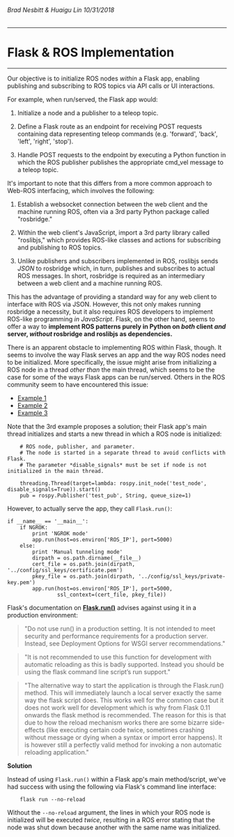 ###### _Brad Nesbitt & Huaigu Lin 10/31/2018_

---
# Flask & ROS Implementation
---

Our objective is to initialize ROS nodes _within_ a Flask app, enabling publishing and subscribing to ROS topics via API calls or UI interactions. 

For example, when run/served, the Flask app would: 

1. Initialize a node and a publisher to a teleop topic.

2. Define a Flask route as an endpoint for receiving POST requests containing data representing teleop commands (e.g. 'forward', 'back', 'left', 'right', 'stop').

3. Handle POST requests to the endpoint by executing a Python function in which the ROS publisher publishes the appropriate cmd_vel message to a teleop topic.


It's important to note that this differs from a more common approach to Web-ROS interfacing, which involves the following:

1. Establish a websocket connection between the web client and the machine running ROS, often via a 3rd party Python package called "rosbridge."

2. Within the web client's JavaScript, import a 3rd party library called "roslibjs," which provides ROS-like classes and actions for subscribing and publishing to ROS topics.

3. Unlike publishers and subscribers implemented in ROS, roslibjs sends _JSON_ to rosbridge which, in turn, publishes and subscribes to actual ROS messages. In short, rosbridge is required as an intermediary between a web client and a machine running ROS.

This has the advantage of providing a standard way for any web client to interface with ROS via JSON. However, this not only makes running rosbridge a necessity, but it also requires ROS developers to implement ROS-like programming _in JavaScript_. Flask, on the other hand, seems to offer a way to __implement ROS patterns purely in Python on _both_ client _and_ server, _without_ rosbridge and roslibjs as dependencies.__

There is an apparent obstacle to implementing ROS within Flask, though. It seems to involve the way Flask serves an app and the way ROS nodes need to be initialized. More specifically, the issue might arise from initializing a ROS node in a thread _other than_ the main thread, which seems to be the case for some of the ways Flask apps can be run/served. Others in the ROS community seem to have encountered this issue:

* [Example 1](https://answers.ros.org/question/234418/easiest-way-to-implement-http-server-that-can-send-ros-messages/)
* [Example 2](https://amp.reddit.com/r/ROS/comments/42w04t/running_a_web_server_in_ros/)
* [Example 3](http://ros-users.122217.n3.nabble.com/Discourse-ros-org-ROS-Projects-Flask-ask-ros-a-ROS-node-inside-an-Amazon-Alexa-web-service-td4027381.html)

Note that the 3rd example proposes a solution; their Flask app's main thread initializes and starts a new thread in which a ROS node is initialized:

        # ROS node, publisher, and parameter.
        # The node is started in a separate thread to avoid conflicts with Flask.
        # The parameter *disable_signals* must be set if node is not initialized in the main thread.

        threading.Thread(target=lambda: rospy.init_node('test_node', disable_signals=True)).start()
        pub = rospy.Publisher('test_pub', String, queue_size=1)

However, to actually serve the app, they call `Flask.run()`:
 
    if __name__ == '__main__':
        if NGROK:
            print 'NGROK mode'
            app.run(host=os.environ['ROS_IP'], port=5000)
        else:
            print 'Manual tunneling mode'
            dirpath = os.path.dirname(__file__)
            cert_file = os.path.join(dirpath, '../config/ssl_keys/certificate.pem')
            pkey_file = os.path.join(dirpath, '../config/ssl_keys/private-key.pem')
            app.run(host=os.environ['ROS_IP'], port=5000,
                    ssl_context=(cert_file, pkey_file))


Flask's documentation on [__Flask.run()__](http://flask.pocoo.org/docs/0.12/api/) advises against using it in a production environment:

> "Do not use run() in a production setting. It is not intended to meet security and performance requirements for a production server. Instead, see Deployment Options for WSGI server recommendations."

> "It is not recommended to use this function for development with automatic reloading as this is badly supported. Instead you should be using the flask command line script’s run support."
    
> "The alternative way to start the application is through the Flask.run() method. This will immediately launch a local server exactly the same way the flask script does. This works well for the common case but it does not work well for development which is why from Flask 0.11 onwards the flask method is recommended. The reason for this is that due to how the reload mechanism works there are some bizarre side-effects (like executing certain code twice, sometimes crashing without message or dying when a syntax or import error happens). It is however still a perfectly valid method for invoking a non automatic reloading application."

**Solution**

Instead of using `Flask.run()` within a Flask app's main method/script, we've had success with using the following via Flask's command line interface:

        flask run --no-reload

Without the `--no-reload` argument, the lines in which your ROS node is initialized will be executed _twice_, resulting in a ROS error stating that the node was shut down because another with the same name was initialized.
